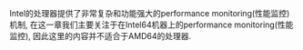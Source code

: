 Intel的处理器提供了非常复杂和功能强大的performance monitoring(性能监控)机制, 在这一章我们主要关注于在Intel64机器上的performance monitoring(性能监控), 因此这里的内容并不适合于AMD64的处理器. 